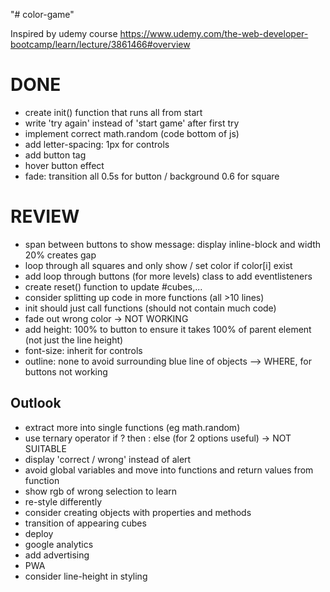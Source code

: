 "# color-game" 

Inspired by udemy course https://www.udemy.com/the-web-developer-bootcamp/learn/lecture/3861466#overview




# DONE
- create init() function that runs all from start
- write 'try again' instead of 'start game' after first try
- implement correct math.random (code bottom of js)
- add letter-spacing: 1px for controls
- add button tag
- hover button effect
- fade: transition all 0.5s for button / background 0.6 for square

# REVIEW
- span between buttons to show message: display inline-block and width 20% creates gap
- loop through all squares and only show / set color if color[i] exist
- add loop through buttons (for more levels) class to add eventlisteners
- create reset() function to update #cubes,...
- consider splitting up code in more functions (all >10 lines)
- init should just call functions (should not contain much code)
- fade out wrong color -> NOT WORKING
- add height: 100% to button to ensure it takes 100% of parent element (not just the line height)
- font-size: inherit for controls
- outline: none to avoid surrounding blue line of objects  --> WHERE, for buttons not working

## Outlook
- extract more into single functions (eg math.random)
- use ternary operator if ? then : else (for 2 options useful) -> NOT SUITABLE
- display 'correct / wrong' instead of alert
- avoid global variables and move into functions and return values from function
- show rgb of wrong selection to learn
- re-style differently
- consider creating objects with properties and methods
- transition of appearing cubes
- deploy
- google analytics
- add advertising
- PWA
- consider line-height in styling

